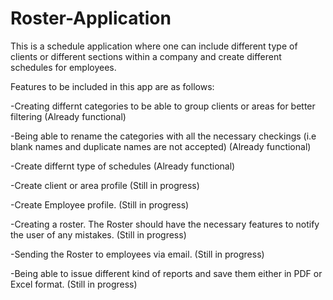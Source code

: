 # Roster-Application
This is a schedule application where one can include different type of clients or different sections within a company and create different schedules for employees.

Features to be included in this app are as follows:

-Creating differnt categories to be able to group clients or areas for better filtering (Already functional)

-Being able to rename the categories with all the necessary checkings (i.e blank names and duplicate names are not accepted) (Already functional)

-Create differnt type of schedules (Already functional)

-Create client or area profile (Still in progress)

-Create Employee profile. (Still in progress)

-Creating a roster. The Roster should have the necessary features to notify the user of any mistakes. (Still in progress)

-Sending the Roster to employees via email. (Still in progress)

-Being able to issue different kind of reports and save them either in PDF or Excel format. (Still in progress)

